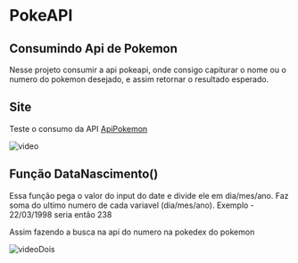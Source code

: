# PokeAPI

## Consumindo Api de Pokemon

Nesse projeto consumir a api pokeapi, onde consigo capiturar o nome ou o numero do pokemon desejado, e assim retornar o resultado esperado.

## Site

Teste o consumo da API [ApiPokemon](https://devfelipenunes.github.io/ApiPokemon/)

![video](https://user-images.githubusercontent.com/81275678/158929763-d8f174b4-88ab-48d2-83e8-8bb997407b77.gif)

## Função DataNascimento()

Essa função pega o valor do input do date e divide ele em dia/mes/ano.
Faz soma do ultimo numero de cada variavel (dia/mes/ano).
Exemplo - 22/03/1998 seria então 238

Assim fazendo a busca na api do numero na pokedex do pokemon

![videoDois](https://user-images.githubusercontent.com/81275678/162875552-6e2a56f7-0323-49d6-b67d-08f75214b67b.gif)



